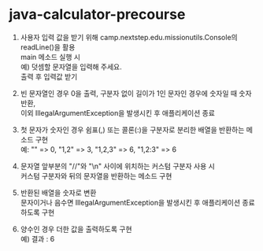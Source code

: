 # java-calculator-precourse

1. 사용자 입력 값을 받기 위해 camp.nextstep.edu.missionutils.Console의 readLine()을 활용 <br>
main 메소드 실행 시 <br>
예) 덧셈할 문자열을 입력해 주세요. <br>
출력 후 입력값 받기

2. 빈 문자열인 경우 0을 출력, 구분자 없이 길이가 1인 문자인 경우에 숫자일 때 숫자반환,  <br>
이외 IllegalArgumentException을 발생시킨 후 애플리케이션 종료  

3. 첫 문자가 숫자인 경우 쉼표(,) 또는 콜론(:)을 구분자로 분리한 배열을 반환하는 메소드 구현  <br>
예: "" => 0, "1,2" => 3, "1,2,3" => 6, "1,2:3" => 6  

4.  문자열 앞부분의 "//"와 "\n" 사이에 위치하는 커스텀 구분자 사용 시  <br>
커스텀 구분자와 뒤의 문자열을 반환하는 메소드 구현

6. 반환된 배열을 숫자로 변환  <br>
문자이거나 음수면 IllegalArgumentException을 발생시킨 후 애플리케이션 종료하도록 구현

7. 양수인 경우 더한 값을 출력하도록 구현  <br>
예) 
결과 : 6
